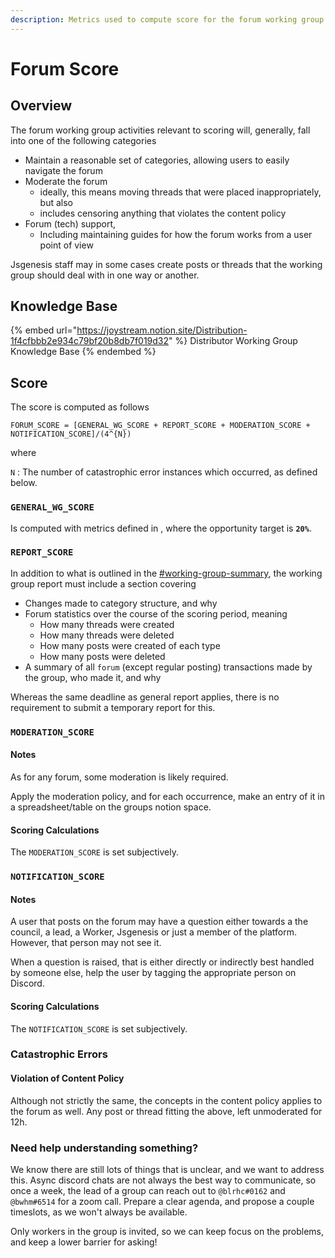 ```yaml
---
description: Metrics used to compute score for the forum working group.
---
```


# Forum Score

## Overview

The forum working group activities relevant to scoring will, generally, fall into one of the following categories

* Maintain a reasonable set of categories, allowing users to easily navigate the forum
* Moderate the forum
  * ideally, this means moving threads that were placed inappropriately, but also
  * includes censoring anything that violates the content policy
* Forum (tech) support,
  * Including maintaining guides for how the forum works from a user point of view

Jsgenesis staff may in some cases create posts or threads that the working group should deal with in one way or another.

## Knowledge Base

{% embed url="https://joystream.notion.site/Distribution-1f4cfbbb2e934c79bf20b8db7f019d32" %}
Distributor Working Group Knowledge Base
{% endembed %}

## Score

The score is computed as follows

```
FORUM_SCORE = [GENERAL_WG_SCORE + REPORT_SCORE + MODERATION_SCORE + NOTIFICATION_SCORE]/(4^{N})
```

where

`N` : The number of catastrophic error instances which occurred, as defined below.

### `GENERAL_WG_SCORE`

Is computed with metrics defined in , where the opportunity target is **`20%`**.

### `REPORT_SCORE`

In addition to what is outlined in the [#working-group-summary](general-working-group-score.md#working-group-summary "mention"), the working group report must include a section covering

* Changes made to category structure, and why
* Forum statistics over the course of the scoring period, meaning
  * How many threads were created
  * How many threads were deleted
  * How many posts were created of each type
  * How many posts were deleted
* A summary of all `forum` (except regular posting) transactions made by the group, who made it, and why

Whereas the same deadline as general report applies, there is no requirement to submit a temporary report for this.

### `MODERATION_SCORE`

#### Notes

As for any forum, some moderation is likely required.

Apply the moderation policy, and for each occurrence, make an entry of it in a spreadsheet/table on the groups notion space.

#### Scoring Calculations

The `MODERATION_SCORE` is set subjectively.

### `NOTIFICATION_SCORE`

#### Notes

A user that posts on the forum may have a question either towards a the council, a lead, a Worker, Jsgenesis or just a member of the platform. However, that person may not see it.

When a question is raised, that is either directly or indirectly best handled by someone else, help the user by tagging the appropriate person on Discord.

#### Scoring Calculations

The `NOTIFICATION_SCORE` is set subjectively.

### Catastrophic Errors

#### **Violation of Content Policy**

Although not strictly the same, the concepts in the content policy applies to the forum as well. Any post or thread fitting the above, left unmoderated for 12h.



### Need help understanding something?

We know there are still lots of things that is unclear, and we want to address this. Async discord chats are not always the best way to communicate, so once a week, the lead of a group can reach out to `@blrhc#0162` and `@bwhm#6514` for a zoom call. Prepare a clear agenda, and propose a couple timeslots, as we won't always be available.

Only workers in the group is invited, so we can keep focus on the problems, and keep a lower barrier for asking!
